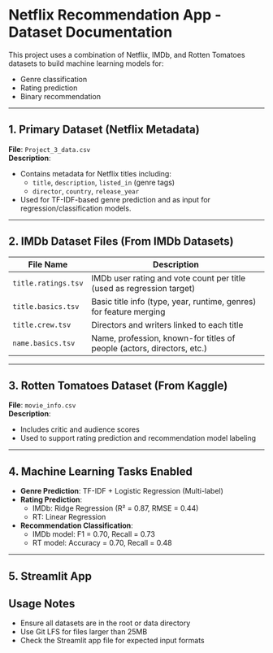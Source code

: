 # Netflix Recommendation App - Dataset Documentation

This project uses a combination of Netflix, IMDb, and Rotten Tomatoes datasets to build machine learning models for:

- Genre classification
- Rating prediction
- Binary recommendation

---

## 1. Primary Dataset (Netflix Metadata)

**File**: `Project_3_data.csv`  
**Description**:
- Contains metadata for Netflix titles including:
  - `title`, `description`, `listed_in` (genre tags)
  - `director`, `country`, `release_year`
- Used for TF-IDF-based genre prediction and as input for regression/classification models.

---

## 2. IMDb Dataset Files (From IMDb Datasets)

| File Name           | Description |
|--------------------|-------------|
| `title.ratings.tsv`| IMDb user rating and vote count per title (used as regression target) |
| `title.basics.tsv` | Basic title info (type, year, runtime, genres) for feature merging |
| `title.crew.tsv`   | Directors and writers linked to each title |
| `name.basics.tsv`  | Name, profession, known-for titles of people (actors, directors, etc.) |

---

## 3. Rotten Tomatoes Dataset (From Kaggle)

**File**: `movie_info.csv`  
**Description**:
- Includes critic and audience scores
- Used to support rating prediction and recommendation model labeling

---

## 4. Machine Learning Tasks Enabled

- **Genre Prediction**: TF-IDF + Logistic Regression (Multi-label)
- **Rating Prediction**:
  - IMDb: Ridge Regression (R² = 0.87, RMSE = 0.44)
  - RT: Linear Regression
- **Recommendation Classification**:
  - IMDb model: F1 = 0.70, Recall = 0.73
  - RT model: Accuracy = 0.70, Recall = 0.48

---

## 5. Streamlit App

## Usage Notes

- Ensure all datasets are in the root or data directory
- Use Git LFS for files larger than 25MB
- Check the Streamlit app file for expected input formats
